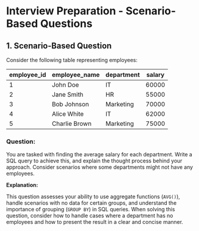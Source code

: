 # Interview Preparation - Scenario-Based Questions

## 1. Scenario-Based Question

Consider the following table representing employees:

| employee_id | employee_name | department | salary |
| ----------- | ------------- | ---------- | ------ |
| 1           | John Doe      | IT         | 60000  |
| 2           | Jane Smith    | HR         | 55000  |
| 3           | Bob Johnson   | Marketing  | 70000  |
| 4           | Alice White   | IT         | 62000  |
| 5           | Charlie Brown | Marketing  | 75000  |

### Question:

You are tasked with finding the average salary for each department. Write a SQL query to achieve this, and explain the thought process behind your approach. Consider scenarios where some departments might not have any employees.

**Explanation:**

This question assesses your ability to use aggregate functions (`AVG()`), handle scenarios with no data for certain groups, and understand the importance of grouping (`GROUP BY`) in SQL queries. When solving this question, consider how to handle cases where a department has no employees and how to present the result in a clear and concise manner.
